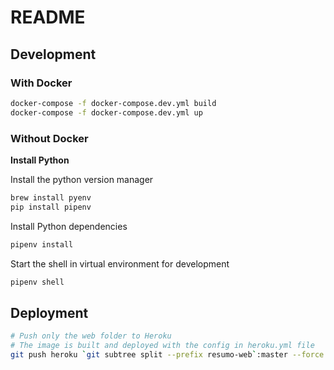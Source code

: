 # README

## Development

### With Docker

```bash
docker-compose -f docker-compose.dev.yml build
docker-compose -f docker-compose.dev.yml up
```

### Without Docker

**Install Python**

Install the python version manager

```bash
brew install pyenv
pip install pipenv
```

Install Python dependencies

```bash
pipenv install
```

Start the shell in virtual environment for development

```bash
pipenv shell
```

## Deployment

```bash
# Push only the web folder to Heroku
# The image is built and deployed with the config in heroku.yml file
git push heroku `git subtree split --prefix resumo-web`:master --force
```
